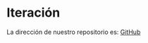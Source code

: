 # Iteración
La dirección de nuestro repositorio es: [GitHub](https://github.com/rnoguer22/Iteracion)

